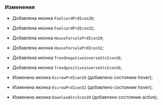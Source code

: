 ### Изменения

- Добавлена иконка `FuelcardPrdIcon20`;
- Добавлена иконка `FuelcardPrdIcon32`;
- Добавлена иконка `HouseforsalePrdIcon20`;
- Добавлена иконка `HouseforsalePrdIcon32`;
- Добавлена иконка `TrendnegativeinverseStsIcon16`;
- Добавлена иконка `TrendpositiveinverseStsIcon16`;

- Изменена иконка `EscrowPrdIcon20` (добавлено состояние hover);
- Изменена иконка `EscrowPrdIcon32` (добавлено состояние hover);
- Изменена иконка `DownloadSrvIcon20` (добавлено состояние active);
